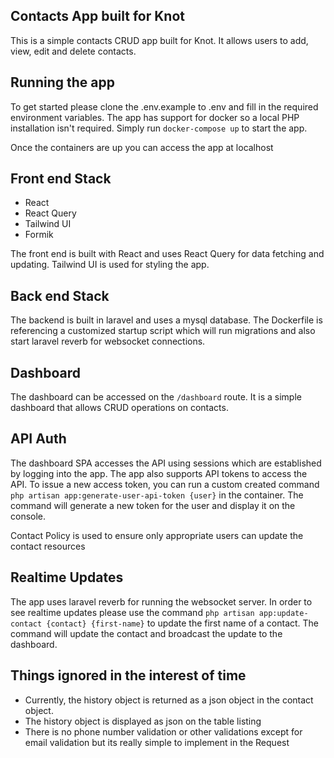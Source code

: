## Contacts App built for Knot
This is a simple contacts CRUD app built for Knot. It allows users to add, view, edit and delete contacts. 

## Running the app
To get started please clone the .env.example to .env and fill in the required environment variables.
The app has support for docker so a local PHP installation isn't required.
Simply run `docker-compose up` to start the app.

Once the containers are up you can access the app at localhost

## Front end Stack
- React
- React Query
- Tailwind UI
- Formik

The front end is built with React and uses React Query for data fetching and updating. 
Tailwind UI is used for styling the app.

## Back end Stack
The backend is built in laravel and uses a mysql database.
The Dockerfile is referencing a customized startup script which will run migrations and also start laravel reverb for websocket connections.

## Dashboard
The dashboard can be accessed on the `/dashboard` route. It is a simple dashboard that allows CRUD operations on contacts.

## API Auth
The dashboard SPA accesses the API using sessions which are established by logging into the app.
The app also supports API tokens to access the API. To issue a new access token, you can run a custom created command `php artisan app:generate-user-api-token {user}` in the container.
The command will generate a new token for the user and display it on the console.

Contact Policy is used to ensure only appropriate users can update the contact resources

## Realtime Updates
The app uses laravel reverb for running the websocket server. 
In order to see realtime updates please use the command `php artisan app:update-contact {contact} {first-name}` to update the first name of a contact. The command will update the contact and broadcast the update to the dashboard.

## Things ignored in the interest of time
- Currently, the history object is returned as a json object in the contact object. 
- The history object is displayed as json on the table listing
- There is no phone number validation or other validations except for email validation but its really simple to implement in the Request